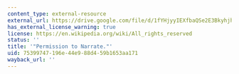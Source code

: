 ```yaml
---
content_type: external-resource
external_url: https://drive.google.com/file/d/1fYHjyyIEXfbaQSe2E3BkyhjhaBV93MYZ/view?usp=sharing
has_external_license_warning: true
license: https://en.wikipedia.org/wiki/All_rights_reserved
status: ''
title: '"Permission to Narrate."'
uid: 75399747-196e-44e9-88d4-59b1653aa171
wayback_url: ''
---
```

